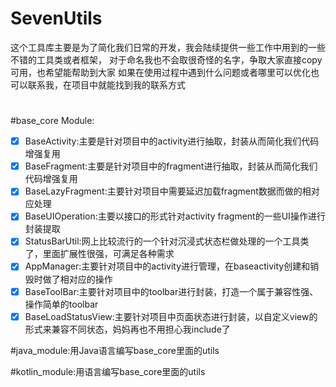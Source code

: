 # SevenUtils
这个工具库主要是为了简化我们日常的开发，我会陆续提供一些工作中用到的一些不错的工具类或者框架，
对于命名我也不会取很奇怪的名字，争取大家直接copy可用，也希望能帮助到大家 如果在使用过程中遇到什么问题或者哪里可以优化也可以联系我，在项目中就能找到我的联系方式
#
#base_core Module:
- [x] BaseActivity:主要是针对项目中的activity进行抽取，封装从而简化我们代码增强复用
- [x] BaseFragment:主要是针对项目中的fragment进行抽取，封装从而简化我们代码增强复用
- [x] BaseLazyFragment:主要针对项目中需要延迟加载fragment数据而做的相对应处理
- [x] BaseUIOperation:主要以接口的形式针对activity fragment的一些UI操作进行封装提取
- [x] StatusBarUtil:网上比较流行的一个针对沉浸式状态栏做处理的一个工具类了，里面扩展性很强，可满足各种需求
- [x] AppManager:主要针对项目中的activity进行管理，在baseactivity创建和销毁时做了相对应的操作
- [x] BaseToolBar:主要针对项目中的toolbar进行封装，打造一个属于兼容性强、操作简单的toolbar
- [x] BaseLoadStatusView:主要针对项目中页面状态进行封装，以自定义view的形式来兼容不同状态，妈妈再也不用担心我include了

#java_module:用Java语言编写base_core里面的utils

#kotlin_module:用语言编写base_core里面的utils
